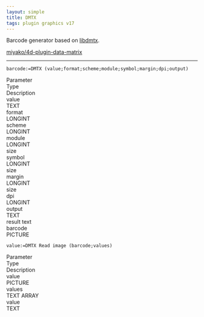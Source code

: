 ```yaml
---
layout: simple
title: DMTX
tags: plugin graphics v17
---
```


Barcode generator based on [libdmtx](https://github.com/dmtx/libdmtx).

<!--more-->

[miyako/4d-plugin-data-matrix](https://github.com/miyako/4d-plugin-data-matrix)

---

```
barcode:=DMTX (value;format;scheme;module;symbol;margin;dpi;output)
```

<div class="grid">
  <div class="syntax-th cell cell--2">Parameter</div>
  <div class="syntax-th cell cell--2">Type</div>
  <div class="syntax-th cell cell--8">Description</div>
  <div class="syntax-td cell cell--2">value</div>
  <div class="syntax-td cell cell--2">TEXT</div>
  <div class="syntax-td cell cell--8"></div>  
  <div class="syntax-td cell cell--2">format</div>
  <div class="syntax-td cell cell--2">LONGINT</div>
  <div class="syntax-td cell cell--8"></div>  
  <div class="syntax-td cell cell--2">scheme</div>
  <div class="syntax-td cell cell--2">LONGINT</div>
  <div class="syntax-td cell cell--8"></div>  
  <div class="syntax-td cell cell--2">module</div>
  <div class="syntax-td cell cell--2">LONGINT</div>
  <div class="syntax-td cell cell--8">size</div>  
  <div class="syntax-td cell cell--2">symbol</div>
  <div class="syntax-td cell cell--2">LONGINT</div>
  <div class="syntax-td cell cell--8">size</div>    
  <div class="syntax-td cell cell--2">margin</div>
  <div class="syntax-td cell cell--2">LONGINT</div>
  <div class="syntax-td cell cell--8">size</div>   
  <div class="syntax-td cell cell--2">dpi</div>
  <div class="syntax-td cell cell--2">LONGINT</div>
  <div class="syntax-td cell cell--8"></div>
  <div class="syntax-td cell cell--2">output</div>
  <div class="syntax-td cell cell--2">TEXT</div>
  <div class="syntax-td cell cell--8">result text</div> 
  <div class="syntax-td cell cell--2">barcode</div>
  <div class="syntax-td cell cell--2">PICTURE</div>
  <div class="syntax-td cell cell--8"></div>  
</div>

```
value:=DMTX Read image (barcode;values)
```

<div class="grid">
  <div class="syntax-th cell cell--2">Parameter</div>
  <div class="syntax-th cell cell--2">Type</div>
  <div class="syntax-th cell cell--8">Description</div>
  <div class="syntax-td cell cell--2">value</div>
  <div class="syntax-td cell cell--2">PICTURE</div>
  <div class="syntax-td cell cell--8"></div>  
  <div class="syntax-td cell cell--2">values</div>
  <div class="syntax-td cell cell--2">TEXT ARRAY</div>
  <div class="syntax-td cell cell--8"></div>  
  <div class="syntax-td cell cell--2">value</div>
  <div class="syntax-td cell cell--2">TEXT</div>
  <div class="syntax-td cell cell--8"></div>    
</div>
